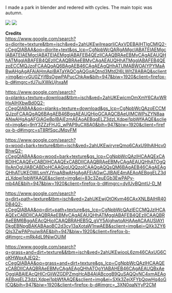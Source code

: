 I made a park in blender and redered with cycles. The main topic was autumn.

<img src="main_camera.png"></img>
<img src="big_tree_camera.png"></img>

<b>Credits</b><br>
https://www.google.com/search?q=diorite+texture&tbm=isch&ved=2ahUKEwiIreaqrIiCAxVDEBAIHTlgCMIQ2-cCegQIABAA&oq=diorite+text&gs_lcp=CgNpbWcQARgAMgcIABATEIAEMgcIABATEIAEMgcIABATEIAEMggIABAFEB4QEzIICAAQBRAeEBMyCAgAEAUQHhATMggIABAFEB4QEzIICAAQBRAeEBMyCAgAEAUQHhATMggIABAFEB4QEzoECCMQJzoFCAAQgAQ6BAgAEB46CAgAEAgQHhATUMABWOAIYPYMaABwAHgAgAFAiAHmApIBATaYAQCgAQGqAQtnd3Mtd2l6LWltZ8ABAQ&sclient=img&ei=vGU0ZYjfBsOgwPAPucChkAw&bih=947&biw=1920&client=firefox-b-d#imgrc=tU7iuXWkUjhxaM

https://www.google.com/search?q=planks+texture+download&tbm=isch&ved=2ahUKEwicmOmXmY6CAxWRHxAIHXbwBd0Q2-cCegQIABAA&oq=planks+texture+download&gs_lcp=CgNpbWcQAzoECCMQJzoFCAAQgAQ6BAgAEB46BggAEAUQHjoGCAAQCBAeUIMCWPsZYN8aaANwAHgAgAFGiAGeBpIBAjEzmAEAoAEBqgELZ3dzLXdpei1pbWfAAQE&sclient=img&ei=9nY3ZZzFHJG_wPAP9uCX6A0&bih=947&biw=1920&client=firefox-b-d#imgrc=sT8RfSqcJMqvFM

https://www.google.com/search?q=wood+bark+texture&tbm=isch&ved=2ahUKEwiryreQmo6CAxU9IhAIHcv0BhwQ2-cCegQIABAA&oq=wood+bark+texture&gs_lcp=CgNpbWcQAzIHCAAQExCABDIHCAAQExCABDIHCAAQExCABDIICAAQBRAeEBMyCAgAEAUQHhATOgQIIxAnOgUIABCABDoHCAAQigUQQzoICAAQgAQQsQM6BAgAEB46CAgAEAgQHhATUKEOWLsmYJYnaABwAHgAgAFEiAGwCJIBAjE4mAEAoAEBqgELZ3dzLXdpei1pbWfAAQE&sclient=img&ei=83c3ZeuEGb3EwPAPy-mb4AE&bih=947&biw=1920&client=firefox-b-d#imgrc=dylUvBQmtU-D_M

https://www.google.com/search?q=dirt+path+texture&tbm=isch&ved=2ahUKEwjOtOKvm46CAxXNLBAIHR40DB4Q2-cCegQIABAA&oq=dirt+path+texture&gs_lcp=CgNpbWcQAzIECCMQJzIHCAAQExCABDIICAAQBRAeEBMyCAgAEAUQHhATMggIABAFEB4QEzIICAAQBRAeEBM6BggAEAcQHjoICAAQBRAHEB5Q_gVY5AlghwtoAHAAeACAAUSIAYIDkgEBNpgBAKABAaoBC2d3cy13aXotaW1nwAEB&sclient=img&ei=QXk3ZY6QIs3ZwPAPnuiw8AE&bih=947&biw=1920&client=firefox-b-d#imgrc=mRk4dL9NiwOUIM

https://www.google.com/search?q=grass+and+dirt+texture&&tbm=isch&ved=2ahUKEwiooL6zm46CAxUG6CoKHWpxAJEQ2-cCegQIABAA&oq=grass+and+dirt+texture&gs_lcp=CgNpbWcQAzIHCAAQExCABDIICAAQBRAeEBMyCAgAEAgQHhATOgYIABAHEB46CAgAEAUQBxAeOggIABAIEAcQHlCrGliWZGDPZmgHcAB4AIABcogB9QuSAQQyNC4xmAEAoAEBqgELZ3dzLXdpei1pbWfAAQE&sclient=img&ei=SXk3ZejXFYbQqwHq4oGICQ&bih=947&biw=1920&client=firefox-b-d#imgrc=_3XN0qaNYyP2CM
